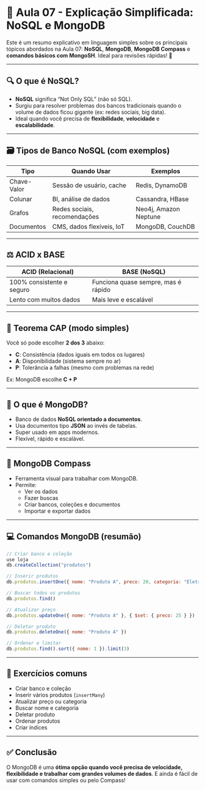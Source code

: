# 📌 Aula 07 - Explicação Simplificada: NoSQL e MongoDB

Este é um resumo explicativo em linguagem simples sobre os principais tópicos abordados na Aula 07: **NoSQL**, **MongoDB**, **MongoDB Compass** e **comandos básicos com MongoSH**. Ideal para revisões rápidas! 🚀

---

## 🔍 O que é NoSQL?

- **NoSQL** significa “Not Only SQL” (não só SQL).
- Surgiu para resolver problemas dos bancos tradicionais quando o volume de dados ficou gigante (ex: redes sociais, big data).
- Ideal quando você precisa de **flexibilidade**, **velocidade** e **escalabilidade**.

---

## 🗃️ Tipos de Banco NoSQL (com exemplos)

| Tipo         | Quando Usar                            | Exemplos                     |
|--------------|----------------------------------------|------------------------------|
| Chave-Valor  | Sessão de usuário, cache               | Redis, DynamoDB              |
| Colunar      | BI, análise de dados                   | Cassandra, HBase             |
| Grafos       | Redes sociais, recomendações           | Neo4j, Amazon Neptune        |
| Documentos   | CMS, dados flexíveis, IoT              | MongoDB, CouchDB             |

---

## ⚖️ ACID x BASE

| ACID (Relacional)        | BASE (NoSQL)                  |
|--------------------------|-------------------------------|
| 100% consistente e seguro| Funciona quase sempre, mas é rápido |
| Lento com muitos dados   | Mais leve e escalável         |

---

## 🔺 Teorema CAP (modo simples)

Você só pode escolher **2 dos 3** abaixo:

- **C**: Consistência (dados iguais em todos os lugares)
- **A**: Disponibilidade (sistema sempre no ar)
- **P**: Tolerância a falhas (mesmo com problemas na rede)

Ex: MongoDB escolhe **C + P**

---

## 🍃 O que é MongoDB?

- Banco de dados **NoSQL orientado a documentos**.
- Usa documentos tipo **JSON** ao invés de tabelas.
- Super usado em apps modernos.
- Flexível, rápido e escalável.

---

## 🧭 MongoDB Compass

- Ferramenta visual para trabalhar com MongoDB.
- Permite:
  - Ver os dados
  - Fazer buscas
  - Criar bancos, coleções e documentos
  - Importar e exportar dados

---

## 💻 Comandos MongoDB (resumão)

```js
// Criar banco e coleção
use loja
db.createCollection("produtos")

// Inserir produtos
db.produtos.insertOne({ nome: "Produto A", preco: 20, categoria: "Eletrônicos" })

// Buscar todos os produtos
db.produtos.find()

// Atualizar preço
db.produtos.updateOne({ nome: "Produto A" }, { $set: { preco: 25 } })

// Deletar produto
db.produtos.deleteOne({ nome: "Produto A" })

// Ordenar e limitar
db.produtos.find().sort({ nome: 1 }).limit(3)
```

---

## 🧪 Exercícios comuns

- Criar banco e coleção
- Inserir vários produtos (`insertMany`)
- Atualizar preço ou categoria
- Buscar nome e categoria
- Deletar produto
- Ordenar produtos
- Criar índices

---

## ✅ Conclusão

O MongoDB é uma **ótima opção quando você precisa de velocidade, flexibilidade e trabalhar com grandes volumes de dados**. E ainda é fácil de usar com comandos simples ou pelo Compass!

